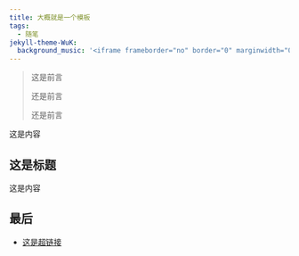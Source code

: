 ```yaml
--- 
title: 大概就是一个模板
tags:
  - 随笔
jekyll-theme-WuK:
  background_music: '<iframe frameborder="no" border="0" marginwidth="0" marginheight="0" width=100% height=52 src="//music.163.com/outchain/player?type=2&id=32857653&auto=1&height=32)"></iframe>'
--- 
```


> 这是前言
>
> 还是前言
>
> 还是前言

这是内容

## 这是标题

这是内容


## 最后

- [这是超链接](https://juanqiu0828.github.io//)
